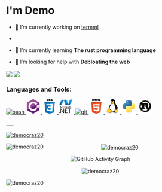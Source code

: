 # I'm Demo

- 🔭 I’m currently working on [termml](https://github.com/democraz20/termml)
- 
- 🌱 I’m currently learning **The rust programming language**

- 🤝 I’m looking for help with **Debloating the web**

<img align="center" src="https://img.shields.io/badge/knows%20what%20im%20doing-no-brightgreen">
<img align="center" src="https://img.shields.io/badge/completely%20clueless-True-blue">
<div align="center">
<h3 align="left">Languages and Tools:</h3>
<p align="left"> <a href="https://www.gnu.org/software/bash/" target="_blank" rel="noreferrer"> <img src="https://www.vectorlogo.zone/logos/gnu_bash/gnu_bash-icon.svg" alt="bash" width="40" height="40"/> </a> <a href="https://www.w3schools.com/cs/" target="_blank" rel="noreferrer"> <img src="https://raw.githubusercontent.com/devicons/devicon/master/icons/csharp/csharp-original.svg" alt="csharp" width="40" height="40"/> </a> <a href="https://www.w3schools.com/css/" target="_blank" rel="noreferrer"> <img src="https://raw.githubusercontent.com/devicons/devicon/master/icons/css3/css3-original-wordmark.svg" alt="css3" width="40" height="40"/> </a> <a href="https://dotnet.microsoft.com/" target="_blank" rel="noreferrer"> <img src="https://raw.githubusercontent.com/devicons/devicon/master/icons/dot-net/dot-net-original-wordmark.svg" alt="dotnet" width="40" height="40"/> </a> <a href="https://git-scm.com/" target="_blank" rel="noreferrer"> <img src="https://www.vectorlogo.zone/logos/git-scm/git-scm-icon.svg" alt="git" width="40" height="40"/> </a> <a href="https://www.w3.org/html/" target="_blank" rel="noreferrer"> <img src="https://raw.githubusercontent.com/devicons/devicon/master/icons/html5/html5-original-wordmark.svg" alt="html5" width="40" height="40"/> </a> <a href="https://www.linux.org/" target="_blank" rel="noreferrer"> <img src="https://raw.githubusercontent.com/devicons/devicon/master/icons/linux/linux-original.svg" alt="linux" width="40" height="40"/> </a> <a href="https://www.python.org" target="_blank" rel="noreferrer"> <img src="https://raw.githubusercontent.com/devicons/devicon/master/icons/python/python-original.svg" alt="python" width="40" height="40"/> </a> <a href="https://www.rust-lang.org" target="_blank" rel="noreferrer"> <img src="https://raw.githubusercontent.com/devicons/devicon/master/icons/rust/rust-plain.svg" alt="rust" width="40" height="40"/> </a> </p>
</div>
___
<div align="center">
<p align="left"> <a href="https://github.com/ryo-ma/github-profile-trophy"><img src="https://github-profile-trophy.vercel.app/?username=democraz20" alt="democraz20" /></a> </p>

<p><img align="left" src="https://github-readme-stats.vercel.app/api/top-langs?username=democraz20&show_icons=true&locale=en&layout=compact" alt="democraz20" /></p>

<p>&nbsp;<img align="center" src="https://github-readme-stats.vercel.app/api?username=democraz20&show_icons=true&locale=en" alt="democraz20" /></p>

![GitHub Activity Graph](https://activity-graph.herokuapp.com/graph?username=democraz20)  

<p><img align="center" src="https://github-readme-streak-stats.herokuapp.com/?user=democraz20&" alt="democraz20" /></p>

<p align="left"> <img src="https://komarev.com/ghpvc/?username=democraz20&label=Profile%20views&color=0e75b6&style=flat" alt="democraz20" /> </p>
</div>

